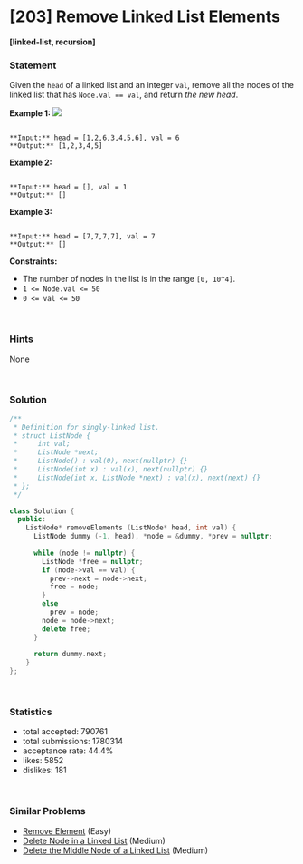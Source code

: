 # [203] Remove Linked List Elements

**[linked-list, recursion]**

### Statement

Given the `head` of a linked list and an integer `val`, remove all the nodes of the linked list that has `Node.val == val`, and return *the new head*.


**Example 1:**
![](https://assets.leetcode.com/uploads/2021/03/06/removelinked-list.jpg)

```

**Input:** head = [1,2,6,3,4,5,6], val = 6
**Output:** [1,2,3,4,5]

```

**Example 2:**

```

**Input:** head = [], val = 1
**Output:** []

```

**Example 3:**

```

**Input:** head = [7,7,7,7], val = 7
**Output:** []

```

**Constraints:**
* The number of nodes in the list is in the range `[0, 10^4]`.
* `1 <= Node.val <= 50`
* `0 <= val <= 50`


<br>

### Hints

None

<br>

### Solution

```cpp
/**
 * Definition for singly-linked list.
 * struct ListNode {
 *     int val;
 *     ListNode *next;
 *     ListNode() : val(0), next(nullptr) {}
 *     ListNode(int x) : val(x), next(nullptr) {}
 *     ListNode(int x, ListNode *next) : val(x), next(next) {}
 * };
 */

class Solution {
  public:
    ListNode* removeElements (ListNode* head, int val) {
      ListNode dummy (-1, head), *node = &dummy, *prev = nullptr;
      
      while (node != nullptr) {
        ListNode *free = nullptr;
        if (node->val == val) {
          prev->next = node->next;
          free = node;
        }
        else
          prev = node;
        node = node->next;
        delete free;
      }
      
      return dummy.next;
    }
};
```

<br>

### Statistics

- total accepted: 790761
- total submissions: 1780314
- acceptance rate: 44.4%
- likes: 5852
- dislikes: 181

<br>

### Similar Problems

- [Remove Element](https://leetcode.com/problems/remove-element) (Easy)
- [Delete Node in a Linked List](https://leetcode.com/problems/delete-node-in-a-linked-list) (Medium)
- [Delete the Middle Node of a Linked List](https://leetcode.com/problems/delete-the-middle-node-of-a-linked-list) (Medium)
